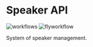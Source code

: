 # Speaker API

![workflows](https://github.com/andresmeireles/speaker-api/actions/workflows/go.yml/badge.svg)
![flyworkflow](https://github.com/andresmeireles/speaker-api/actions/workflows/fly.yml/badge.svg)

System of speaker management.

